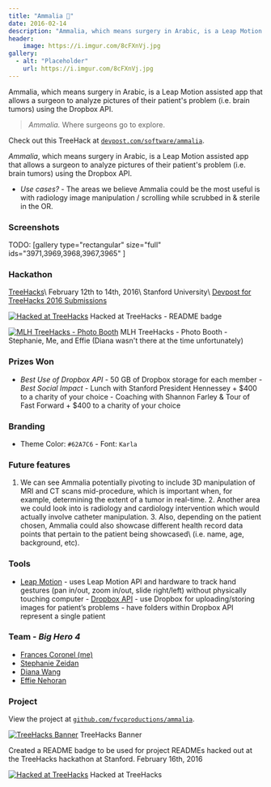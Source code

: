 ```yaml
---
title: "Ammalia 🏥"
date: 2016-02-14
description: "Ammalia, which means surgery in Arabic, is a Leap Motion assisted app that allows a surgeon to analyze pictures of their patient's problem (i.e. brain tumors) using the Dropbox API."
header:
    image: https://i.imgur.com/8cFXnVj.jpg
gallery:
  - alt: "Placeholder"
    url: https://i.imgur.com/8cFXnVj.jpg
---
```


Ammalia, which means surgery in Arabic, is a Leap Motion assisted app that allows a surgeon to analyze pictures of their patient's problem (i.e. brain tumors) using the Dropbox API.

> *Ammalia.* Where surgeons go to explore.

 Check out this TreeHack at [`devpost.com/software/ammalia`](https://devpost.com/software/ammalia).


*Ammalia*, which means surgery in Arabic, is a Leap Motion assisted app that allows a surgeon to analyze pictures of their patient's problem (i.e. brain tumors) using the Dropbox API.

- *Use cases?* - The areas we believe Ammalia could be the most useful is with radiology image manipulation / scrolling while scrubbed in & sterile in the OR.

### Screenshots

TODO: [gallery type="rectangular" size="full" ids="3971,3969,3968,3967,3965" ]

### Hackathon

[TreeHacks](https://treehacks.com)\ February 12th to 14th, 2016\ Stanford University\ [Devpost for TreeHacks 2016 Submissions](https://treehacks-2016.devpost.com/)

[![Hacked at TreeHacks](https://fvcproductions.files.wordpress.com/2016/02/treehacks.png?w=300)](https://fvcproductions.files.wordpress.com/2016/02/treehacks.png) Hacked at TreeHacks - README badge

[![MLH TreeHacks - Photo Booth](https://fvcproductions.files.wordpress.com/2016/02/mlh-photobooth.jpg)](https://fvcproductions.files.wordpress.com/2016/02/mlh-photobooth.jpg) MLH TreeHacks - Photo Booth - Stephanie, Me, and Effie (Diana wasn't there at the time unfortunately)

### Prizes Won

- *Best Use of Dropbox API* - 50 GB of Dropbox storage for each member - *Best Social Impact* - Lunch with Stanford President Hennessey + \$400 to a charity of your choice - Coaching with Shannon Farley & Tour of Fast Forward + \$400 to a charity of your choice

### Branding

- Theme Color: `#62A7C6` - Font: `Karla`

### Future features

1. We can see Ammalia potentially pivoting to include 3D manipulation of MRI and CT scans mid-procedure, which is important when, for example, determining the extent of a tumor in real-time. 2. Another area we could look into is radiology and cardiology intervention which would actually involve catheter manipulation. 3. Also, depending on the patient chosen, Ammalia could also showcase different health record data points that pertain to the patient being showcased\ (i.e. name, age, background, etc).

### Tools

- [Leap Motion](https://developer.leapmotion.com/) - uses Leap Motion API and hardware to track hand gestures (pan in/out, zoom in/out, slide right/left) without physically touching computer - [Dropbox API](https://www.dropbox.com/developers) - use Dropbox for uploading/storing images for patient’s problems - have folders within Dropbox API represent a single patient

### Team - *Big Hero 4*

- [Frances Coronel (me)](https://github.com/fvcproductions)
- [Stephanie Zeidan](https://github.com/stephzeid)
- [Diana Wang](https://github.com/diana-wang)
- [Effie Nehoran](https://github.com/effien3)

### Project

View the project at [`github.com/fvcproductions/ammalia`](https://github.com/fvcproductions/ammalia).

[![TreeHacks Banner](https://fvcproductions.files.wordpress.com/2016/02/treehacks1.png)](https://fvcproductions.files.wordpress.com/2016/02/treehacks1.png) TreeHacks Banner

Created a README badge to be used for project READMEs hacked out at the TreeHacks hackathon at Stanford. February 16th, 2016

[![Hacked at TreeHacks](https://fvcproductions.files.wordpress.com/2016/02/treehacks.png)](https://fvcproductions.files.wordpress.com/2016/02/treehacks.png) Hacked at TreeHacks